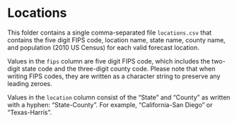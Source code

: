 Locations
============================

This folder contains a single comma-separated file `locations.csv` that contains the five digit FIPS code, 
location name, state name, county name, and population (2010 US Census) for each valid forecast location.

Values in the `fips` column are five digit FIPS code, which includes the two-digit state code and the three-digit 
county code. Please note that when writing FIPS codes, they are written as a character string to preserve any 
leading zeroes.

Values in the `location` column consist of the “State” and “County” as written with a hyphen: “State-County”. For example, 
“California-San Diego” or “Texas-Harris”.